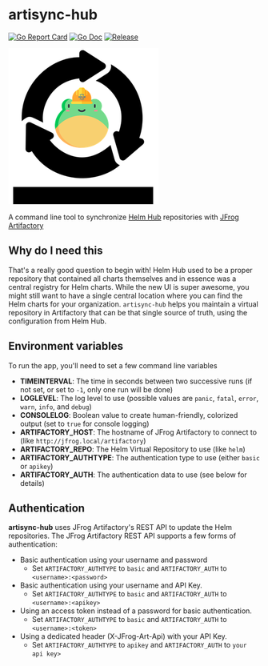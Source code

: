 # artisync-hub

[![Go Report Card](https://goreportcard.com/badge/github.com/retgits/artisync-hub?style=flat-square)](https://goreportcard.com/report/github.com/retgits/artisync-hub)
[![Go Doc](https://img.shields.io/badge/godoc-reference-blue.svg?style=flat-square)](http://godoc.org/github.com/retgits/artisync-hub)
[![Release](https://img.shields.io/github/release/retgits/artisync-hub.svg?style=flat-square)](https://github.com/retgits/artisync-hub/releases/latest)

![logo](./logo.png)

A command line tool to synchronize [Helm Hub](https://github.com/helm/hub) repositories with [JFrog Artifactory](https://jfrog.com/artifactory/)

## Why do I need this

That's a really good question to begin with! Helm Hub used to be a proper repository that contained all charts themselves and in essence was a central registry for Helm charts. While the new UI is super awesome, you might still want to have a single central location where you can find the Helm charts for your organization. `artisync-hub` helps you maintain a virtual repository in Artifactory that can be that single source of truth, using the configuration from Helm Hub.

## Environment variables

To run the app, you'll need to set a few command line variables

* **TIMEINTERVAL**: The time in seconds between two successive runs (if not set, or set to `-1`, only one run will be done)
* **LOGLEVEL**: The log level to use (possible values are `panic`, `fatal`, `error`, `warn`, `info`, and `debug`)
* **CONSOLELOG**: Boolean value to create human-friendly, colorized output (set to `true` for console logging)
* **ARTIFACTORY_HOST**: The hostname of JFrog Artifactory to connect to (like `http://jfrog.local/artifactory`)
* **ARTIFACTORY_REPO**: The Helm Virtual Repository to use (like `helm`)
* **ARTIFACTORY_AUTHTYPE**: The authentication type to use (either `basic` or `apikey`)
* **ARTIFACTORY_AUTH**: The authentication data to use (see below for details)

## Authentication

**artisync-hub** uses JFrog Artifactory's REST API to update the Helm repositories. The JFrog Artifactory REST API supports a few forms of authentication:

* Basic authentication using your username and password
  * Set `ARTIFACTORY_AUTHTYPE` to `basic` and `ARTIFACTORY_AUTH` to `<username>:<password>`
* Basic authentication using your username and API Key.
  * Set `ARTIFACTORY_AUTHTYPE` to `basic` and `ARTIFACTORY_AUTH` to `<username>:<apikey>`
* Using an access token instead of a password for basic authentication.
  * Set `ARTIFACTORY_AUTHTYPE` to `basic` and `ARTIFACTORY_AUTH` to `<username>:<token>`
* Using a dedicated header (X-JFrog-Art-Api) with your API Key.
  * Set `ARTIFACTORY_AUTHTYPE` to `apikey` and `ARTIFACTORY_AUTH` to `your api key>`
